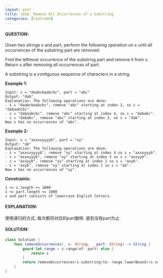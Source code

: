 ```yaml
---
layout: post
title: 1910. Remove All Occurrences of a Substring
categories: [leetcode]
---
```

#### QUESTION:
Given two strings s and part, perform the following operation on s until all occurrences of the substring part are removed:

Find the leftmost occurrence of the substring part and remove it from s.
Return s after removing all occurrences of part.

A substring is a contiguous sequence of characters in a string.

 

__Example 1:__
```
Input: s = "daabcbaabcbc", part = "abc"
Output: "dab"
Explanation: The following operations are done:
- s = "daabcbaabcbc", remove "abc" starting at index 2, so s = "dabaabcbc".
- s = "dabaabcbc", remove "abc" starting at index 4, so s = "dababc".
- s = "dababc", remove "abc" starting at index 3, so s = "dab".
Now s has no occurrences of "abc".
```
__Example 2:__
```
Input: s = "axxxxyyyyb", part = "xy"
Output: "ab"
Explanation: The following operations are done:
- s = "axxxxyyyyb", remove "xy" starting at index 4 so s = "axxxyyyb".
- s = "axxxyyyb", remove "xy" starting at index 3 so s = "axxyyb".
- s = "axxyyb", remove "xy" starting at index 2 so s = "axyb".
- s = "axyb", remove "xy" starting at index 1 so s = "ab".
Now s has no occurrences of "xy".
 ```

__Constraints:__
```
1 <= s.length <= 1000
1 <= part.length <= 1000
s​​​​​​ and part consists of lowercase English letters.
```
#### EXPLANATION:

使用递归的方式, 每次都将对应的part删除. 直到没有part为止.

#### SOLUTION:
```swift
class Solution {
    func removeOccurrences(_ s: String, _ part: String) -> String {
        guard let range = s.range(of: part) else {
            return s
        }
        return removeOccurrences(s.substring(to: range.lowerBound)+s.substring(from: range.upperBound), part)
    }
}

```
